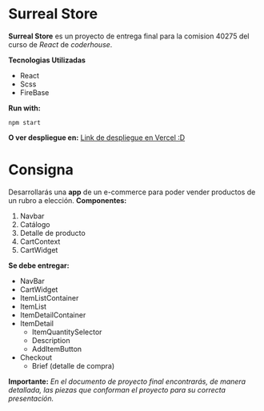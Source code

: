 # Surreal Store
**Surreal Store** es un proyecto de entrega final para la comision 40275 del curso de *React* de *coderhouse*.

**Tecnologias Utilizadas**

 - React
 - Scss
 - FireBase

**Run with:**

    npm start

**O ver despliegue en:**
[Link de despliegue en Vercel :D](https://surreal-store.vercel.app/)

# Consigna
Desarrollarás una **app** de un e-commerce para poder vender productos de un rubro a elección.
**Componentes:**

 1. Navbar
 2. Catálogo
 3. Detalle de producto
 4. CartContext
 5. CartWidget

**Se debe entregar:**
-   NavBar
-   CartWidget
-   ItemListContainer
-   ItemList
-   ItemDetailContainer
-   ItemDetail
    -   ItemQuantitySelector
    -   Description
    -   AddItemButton
 -   Checkout    
	 -   Brief (detalle de compra)

**Importante:**
*En el documento de proyecto final encontrarás, de manera detallada, las piezas que conforman el proyecto para su correcta presentación.*